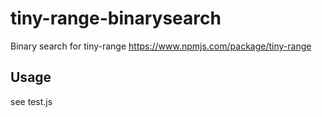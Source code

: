 # tiny-range-binarysearch
Binary search for tiny-range https://www.npmjs.com/package/tiny-range


## Usage
see test.js

